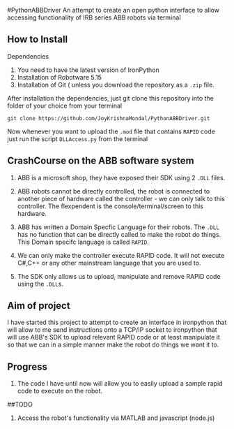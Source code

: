 #PythonABBDriver
An attempt to create an open python interface to allow accessing functionality of IRB series ABB robots via terminal

## How to Install

Dependencies
1. You need to have the latest version of IronPython
2. Installation of Robotware 5.15
3. Installation of Git ( unless you download the repository as a <code>.zip</code> file.

After installation the dependencies, just git clone this repository into the folder of your choice from your terminal

```
git clone https://github.com/JoyKrishnaMondal/PythonABBDriver.git
```

Now whenever you want to upload the <code>.mod</code> file that contains <code>RAPID</code> code just run the script <code>DLLAccess.py</code> from the terminal


## CrashCourse on the ABB software system

1. ABB is a microsoft shop, they have exposed their SDK using 2 <code>.DLL</code> files.

2. ABB robots cannot be directly controlled, the robot is connected to another piece of hardware called the controller - we can only talk to this controller. The flexpendent is the console/terminal/screen to this hardware.

3. ABB has written a Domain Specfic Language for their robots. The <code>.DLL</code> has no function that can be directly called to make the robot do things. This Domain specifc language is called <code>RAPID</code>.


4. We can only make the controller execute RAPID code. It will not execute C#,C++ or any other mainstream language that you are used to.

5. The SDK only allows us to upload, manipulate and remove RAPID code using the <code>.DLL</code>s.

## Aim of project

I have started this project to attempt to create an interface in ironpython that will allow to me send instructions onto a TCP/IP socket to ironpython that will use ABB's SDK to upload relevant RAPID code or at least manipulate it so that we can in a simple manner make the robot do things we want it to.

## Progress

1. The code I have until now will allow you to easily upload a sample rapid code to execute on the robot.


##TODO

1. Access the robot's functionality via MATLAB and javascript (node.js)





